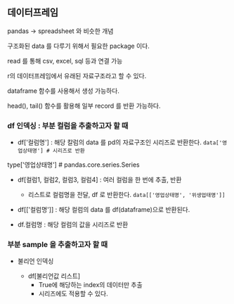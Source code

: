 ## 데이터프레임

pandas -> spreadsheet 와 비슷한 개념

구조화된 data 를 다루기 위해서 필요한 package 이다.

read 를 통해 csv, excel, sql 등과 연결 가능

r의 데이터프레임에서 유래된 자료구조라고 할 수 있다.

dataframe 함수를 사용해서 생성 가능하다.

head(), tail() 함수를 활용해 일부 record 를 반환 가능하다.


### df 인덱싱 : 부분 컬럼을 추출하고자 할 때
- df['컬럼명'] : 해당 칼럼의 data 를 pd의 자료구조인 시리즈로 반환한다.
`data['영업상태명'] # 시리즈로 반환`

type['영업상태명'] # pandas.core.series.Series

- df[컬럼1, 컬럼2, 컬럼3, 컬럼4] : 여러 컬럼을 한 번에 추출, 반환
    - 리스트로 컬럼명을 전달, df 로 반환한다.
`data[['영업상태명', '위생업태명']]`

- df[['컬럼명']] : 해당 컬럼의 data 를 df(dataframe)으로 반환된다.

- df.컬럼명 : 해당 컬럼의 값을 시리즈로 반환

### 부분 sample 을 추출하고자 할 때

- 불리언 인덱싱

    - df[불리언값 리스트]
      - True에 해당하는 index의 데이터만 추출
      - 시리즈에도 적용할 수 있다.